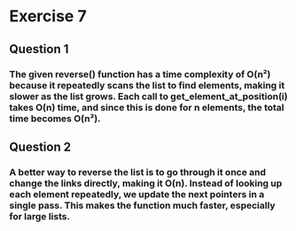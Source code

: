 # Exercise 7

## Question 1

### The given reverse() function has a time complexity of O(n²) because it repeatedly scans the list to find elements, making it slower as the list grows. Each call to get_element_at_position(i) takes O(n) time, and since this is done for n elements, the total time becomes O(n²).

## Question 2

### A better way to reverse the list is to go through it once and change the links directly, making it O(n). Instead of looking up each element repeatedly, we update the next pointers in a single pass. This makes the function much faster, especially for large lists.